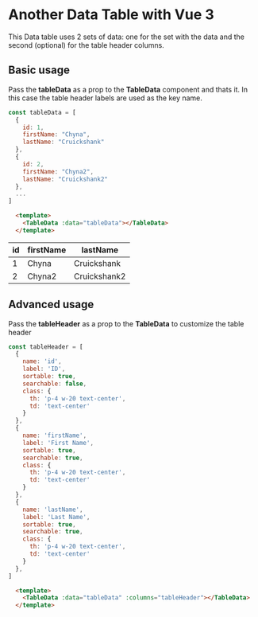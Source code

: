 # Another Data Table with Vue 3

This Data table uses 2 sets of data: one for the set with the data and the second (optional) for the table header columns.

## Basic usage

Pass the **tableData** as a prop to the **TableData** component and thats it. In this case the table header labels are used as the key name.

```js
const tableData = [
  {
    id: 1,
    firstName: "Chyna",
    lastName: "Cruickshank"
  },
  {
    id: 2,
    firstName: "Chyna2",
    lastName: "Cruickshank2"
  },
  ...
]
```

```html
  <template>
    <TableData :data="tableData"></TableData>
  </template>
```


| id | firstName | lastName |
| --- | --- | --- |
| 1 | Chyna | Cruickshank |
| 2 | Chyna2 | Cruickshank2 |

## Advanced usage

Pass the **tableHeader** as a prop to the **TableData** to customize the table header

```js
const tableHeader = [
  {
    name: 'id',
    label: 'ID',
    sortable: true,
    searchable: false,
    class: {
      th: 'p-4 w-20 text-center',
      td: 'text-center'
    }
  },
  {
    name: 'firstName',
    label: 'First Name',
    sortable: true,
    searchable: true,
    class: {
      th: 'p-4 w-20 text-center',
      td: 'text-center'
    }
  },
  {
    name: 'lastName',
    label: 'Last Name',
    sortable: true,
    searchable: true,
    class: {
      th: 'p-4 w-20 text-center',
      td: 'text-center'
    }
  },
]
```

```html
  <template>
    <TableData :data="tableData" :columns="tableHeader"></TableData>
  </template>
```
